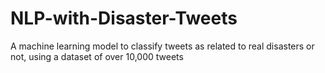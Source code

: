 # NLP-with-Disaster-Tweets
A machine learning model to classify tweets as related to real disasters or not, using a dataset of over 10,000 tweets
